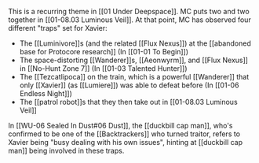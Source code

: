This is a recurring theme in [[01 Under Deepspace]]. MC puts two and two together in [[01-08.03 Luminous Veil]]. At that point, MC has observed four different "traps" set for Xavier:
* The [[Luminivore]]s (and the related [[Flux Nexus]]) at the [[abandoned base for Protocore research]] (In [[01-01 To Begin]])
* The space-distorting [[Wanderer]]s, [[Aeonwyrm]], and [[Flux Nexus]] in [[No-Hunt Zone 7]] (In [[01-03 Talented Hunter]])
* The [[Tezcatlipoca]] on the train, which is a powerful [[Wanderer]] that only [[Xavier]] (as [[Lumiere]]) was able to defeat before (In [[01-06 Endless Night]])
* The [[patrol robot]]s that they then take out in [[01-08.03 Luminous Veil]]

In [[WU-06 Sealed In Dust#06 Dust]], the [[duckbill cap man]], who's confirmed to be one of the [[Backtrackers]] who turned traitor, refers to Xavier being "busy dealing with his own issues", hinting at [[duckbill cap man]] being involved in these traps.
